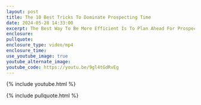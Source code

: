 ```yaml
---
layout: post
title: The 10 Best Tricks To Dominate Prospecting Time
date: 2024-05-28 14:33:00
excerpt: The Best Way To Be More Efficient Is To Plan Ahead For Prospecting Time.
enclosure:
pullquote:
enclosure_type: video/mp4
enclosure_time:
use_youtube_image: true
youtube_alternate_image:
youtube_code: https://youtu.be/9gl4tGdRvEg
---
```

{% include youtube.html %}

{% include pullquote.html %}